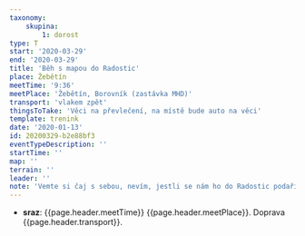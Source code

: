 ```yaml
---
taxonomy:
    skupina:
        1: dorost
type: T
start: '2020-03-29'
end: '2020-03-29'
title: 'Běh s mapou do Radostic'
place: Žebětín
meetTime: '9:36'
meetPlace: 'Žebětín, Borovník (zastávka MHD)'
transport: 'vlakem zpět'
thingsToTake: 'Věci na převlečení, na místě bude auto na věci'
template: trenink
date: '2020-01-13'
id: 20200329-b2e88bf3
eventTypeDescription: ''
startTime: ''
map: ''
terrain: ''
leader: ''
note: 'Vemte si čaj s sebou, nevím, jestli se nám ho do Radostic podaří dostat.'
---
```

* **sraz**: {{page.header.meetTime}} {{page.header.meetPlace}}. Doprava {{page.header.transport}}.
